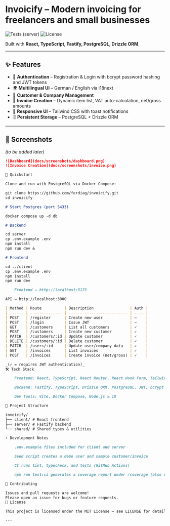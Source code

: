 # Invoicify – Modern invoicing for freelancers and small businesses

![Tests (server)](https://github.com/ferdiag/invoicify/actions/workflows/ci.yml/badge.svg)
![License](https://img.shields.io/github/license/ferdiag/invoicify)

Built with **React, TypeScript, Fastify, PostgreSQL, Drizzle ORM**.

---

## ✨ Features

- 🔐 **Authentication** – Registration & Login with bcrypt password hashing and JWT tokens
- 🌍 **Multilingual UI** – German / English via i18next
- 👥 **Customer & Company Management**
- 📑 **Invoice Creation** – Dynamic item list, VAT auto-calculation, net/gross amounts
- 📱 **Responsive UI** – Tailwind CSS with toast notifications
- 🗄️ **Persistent Storage** – PostgreSQL + Drizzle ORM

---

## 📸 Screenshots

_(to be added later)_

```markdown
![Dashboard](docs/screenshots/dashboard.png)
![Invoice Creation](docs/screenshots/invoice.png)

🚀 Quickstart

Clone and run with PostgreSQL via Docker Compose:

git clone https://github.com/ferdiag/invoicify.git
cd invoicify

# Start Postgres (port 5433)

docker compose up -d db

# Backend

cd server
cp .env.example .env
npm install
npm run dev &

# Frontend

cd ../client
cp .env.example .env
npm install
npm run dev

    Frontend → http://localhost:5173

API → http://localhost:3000

| Method | Route          | Description                | Auth |
| ------ | -------------- | -------------------------- | ---- |
| POST   | /register      | Create new user            | –    |
| POST   | /login         | Issue JWT                  | –    |
| GET    | /customers     | List all customers         | ✓    |
| POST   | /customers     | Create new customer        | ✓    |
| PATCH  | /customers/:id | Update customer            | ✓    |
| DELETE | /customers/:id | Delete customer            | ✓    |
| PATCH  | /users/:id     | Update user/company data   | ✓    |
| GET    | /invoices      | List invoices              | ✓    |
| POST   | /invoices      | Create invoice (net/gross) | ✓    |

_(✓ = requires JWT authentication)_
🛠️ Tech Stack

    Frontend: React, TypeScript, React Router, React Hook Form, Tailwind, i18next, React-Toastify

    Backend: Fastify, TypeScript, Drizzle ORM, PostgreSQL, JWT, bcrypt

    Dev Tools: Vite, Docker Compose, Node.js ≥ 18

📂 Project Structure

invoicify/
├── client/ # React frontend
├── server/ # Fastify backend
└── shared/ # Shared types & utilities

⚡ Development Notes

    .env.example files included for client and server

    Seed script creates a demo user and sample customer/invoice

    CI runs lint, typecheck, and tests (GitHub Actions)

    npm run test:ci generates a coverage report under /coverage (also uploaded as CI artifact + Codecov)

🤝 Contributing

Issues and pull requests are welcome!
Please open an issue for bugs or feature requests.
📜 License

This project is licensed under the MIT License – see LICENSE for details.

---
```
